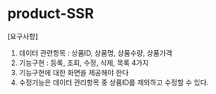 # product-SSR

[요구사항]
1. 데이터 관련항목 : 상품ID, 상품명, 상품수량, 상품가격
2. 기능구현 : 등록, 조회, 수정, 삭제, 목록 4가지
3. 기능구현에 대한 화면을 제공해야 한다
4. 수정기능은 데이터 관리항목 중 상품ID를 제외하고 수정할 수 있다.
